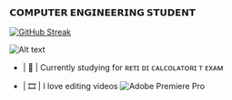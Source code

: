 ### 𝗖𝗢𝗠𝗣𝗨𝗧𝗘𝗥 𝗘𝗡𝗚𝗜𝗡𝗘𝗘𝗥𝗜𝗡𝗚 𝗦𝗧𝗨𝗗𝗘𝗡𝗧

[![GitHub Streak](http://github-readme-streak-stats.herokuapp.com?user=alelado01&theme=dark&mode=weekly)](https://git.io/streak-stats)

![Alt text](https://spotify-recently-played-readme.vercel.app/api?user=alelado01-it&count=2)

- | 📖 | Currently studying for ʀᴇᴛɪ ᴅɪ ᴄᴀʟᴄᴏʟᴀᴛᴏʀɪ ᴛ ᴇxᴀᴍ

- | 🎞️ | I love editing videos ![Adobe Premiere Pro](https://img.shields.io/badge/Adobe%20Premiere%20Pro-9999FF.svg?style=for-the-badge&logo=Adobe%20Premiere%20Pro&logoColor=white)
